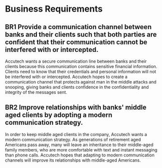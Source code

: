 # Business Requirements

## BR1 Provide a communication channel between banks and their clients such that both parties are confident that their communication cannot be interfered with or intercepted. 
Accutech wants a secure communication line between banks and their clients because this communication contains sensitive financial information. Clients need to know that their credentials and personal information will not be interfered with or intercepted. Accutech hopes to create a communication channel that protects against man in the middle attacks and snooping, giving banks and clients confidence in the confidentiality and integrity of the messages sent.

## BR2 Improve relationships with banks' middle aged clients by adopting a modern communication strategy.
In order to keep middle aged clients in the company, Accutech wants a modern communication strategy. As generations of retirement aged Americans pass away, many will leave an inheritance to their middle-aged family members, who are more comfortable with text and instant messaging than phone calls. Accutech hopes that adapting to modern communication channels will improve its relationships with middle-aged Americans. 
